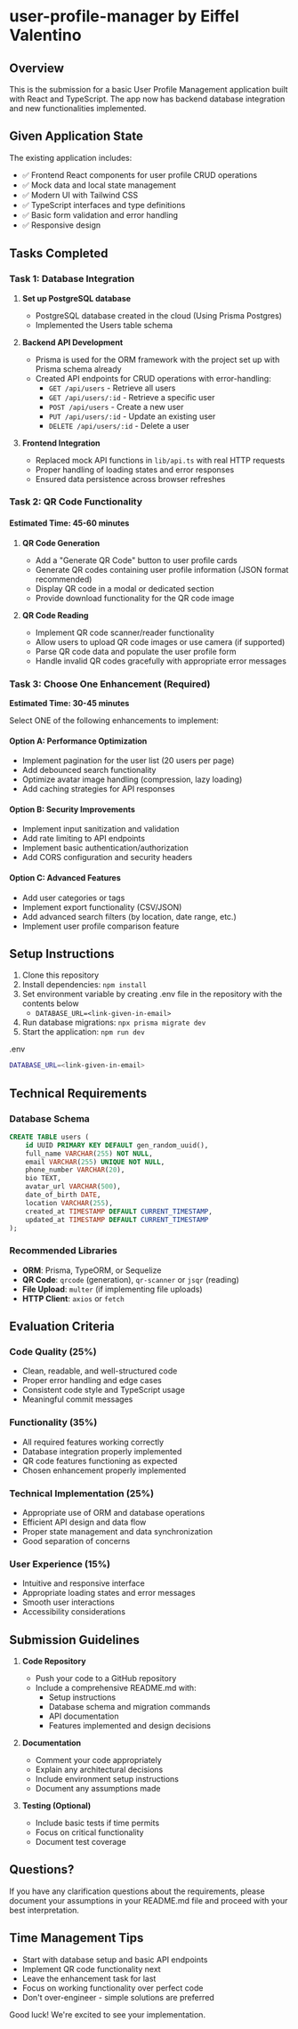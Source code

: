 # user-profile-manager by Eiffel Valentino

## Overview

This is the submission for a basic User Profile Management application built with React and TypeScript. The app now has backend database integration and new functionalities implemented.

## Given Application State

The existing application includes:

- ✅ Frontend React components for user profile CRUD operations
- ✅ Mock data and local state management
- ✅ Modern UI with Tailwind CSS
- ✅ TypeScript interfaces and type definitions
- ✅ Basic form validation and error handling
- ✅ Responsive design

## Tasks Completed

### Task 1: Database Integration

1. **Set up PostgreSQL database**
   - PostgreSQL database created in the cloud (Using Prisma Postgres)
   - Implemented the Users table schema

2. **Backend API Development**
   - Prisma is used for the ORM framework with the project set up with Prisma schema already
   - Created API endpoints for CRUD operations with error-handling:
     - `GET /api/users` - Retrieve all users
     - `GET /api/users/:id` - Retrieve a specific user
     - `POST /api/users` - Create a new user
     - `PUT /api/users/:id` - Update an existing user
     - `DELETE /api/users/:id` - Delete a user

3. **Frontend Integration**
   - Replaced mock API functions in `lib/api.ts` with real HTTP requests
   - Proper handling of loading states and error responses
   - Ensured data persistence across browser refreshes

### Task 2: QR Code Functionality

#### Estimated Time: 45-60 minutes

1. **QR Code Generation**
   - Add a "Generate QR Code" button to user profile cards
   - Generate QR codes containing user profile information (JSON format recommended)
   - Display QR code in a modal or dedicated section
   - Provide download functionality for the QR code image

2. **QR Code Reading**
   - Implement QR code scanner/reader functionality
   - Allow users to upload QR code images or use camera (if supported)
   - Parse QR code data and populate the user profile form
   - Handle invalid QR codes gracefully with appropriate error messages

### Task 3: Choose One Enhancement (Required)
**Estimated Time: 30-45 minutes**

Select ONE of the following enhancements to implement:

#### Option A: Performance Optimization
- Implement pagination for the user list (20 users per page)
- Add debounced search functionality
- Optimize avatar image handling (compression, lazy loading)
- Add caching strategies for API responses

#### Option B: Security Improvements
- Implement input sanitization and validation
- Add rate limiting to API endpoints
- Implement basic authentication/authorization
- Add CORS configuration and security headers

#### Option C: Advanced Features
- Add user categories or tags
- Implement export functionality (CSV/JSON)
- Add advanced search filters (by location, date range, etc.)
- Implement user profile comparison feature

## Setup Instructions

1. Clone this repository
2. Install dependencies: `npm install`
3. Set environment variable by creating .env file in the repository with the contents below
   - `DATABASE_URL=<link-given-in-email>`
4. Run database migrations: `npx prisma migrate dev`
5. Start the application: `npm run dev`

.env

```bash
DATABASE_URL=<link-given-in-email>
```

## Technical Requirements

### Database Schema

```sql
CREATE TABLE users (
    id UUID PRIMARY KEY DEFAULT gen_random_uuid(),
    full_name VARCHAR(255) NOT NULL,
    email VARCHAR(255) UNIQUE NOT NULL,
    phone_number VARCHAR(20),
    bio TEXT,
    avatar_url VARCHAR(500),
    date_of_birth DATE,
    location VARCHAR(255),
    created_at TIMESTAMP DEFAULT CURRENT_TIMESTAMP,
    updated_at TIMESTAMP DEFAULT CURRENT_TIMESTAMP
);
```

### Recommended Libraries

- **ORM**: Prisma, TypeORM, or Sequelize
- **QR Code**: `qrcode` (generation), `qr-scanner` or `jsqr` (reading)
- **File Upload**: `multer` (if implementing file uploads)
- **HTTP Client**: `axios` or `fetch`

## Evaluation Criteria

### Code Quality (25%)

- Clean, readable, and well-structured code
- Proper error handling and edge cases
- Consistent code style and TypeScript usage
- Meaningful commit messages

### Functionality (35%)

- All required features working correctly
- Database integration properly implemented
- QR code features functioning as expected
- Chosen enhancement properly implemented

### Technical Implementation (25%)

- Appropriate use of ORM and database operations
- Efficient API design and data flow
- Proper state management and data synchronization
- Good separation of concerns

### User Experience (15%)

- Intuitive and responsive interface
- Appropriate loading states and error messages
- Smooth user interactions
- Accessibility considerations

## Submission Guidelines

1. **Code Repository**
   - Push your code to a GitHub repository
   - Include a comprehensive README.md with:
     - Setup instructions
     - Database schema and migration commands
     - API documentation
     - Features implemented and design decisions

2. **Documentation**
   - Comment your code appropriately
   - Explain any architectural decisions
   - Include environment setup instructions
   - Document any assumptions made

3. **Testing (Optional)**
   - Include basic tests if time permits
   - Focus on critical functionality
   - Document test coverage

## Questions?

If you have any clarification questions about the requirements, please document your assumptions in your README.md file and proceed with your best interpretation.

## Time Management Tips

- Start with database setup and basic API endpoints
- Implement QR code functionality next
- Leave the enhancement task for last
- Focus on working functionality over perfect code
- Don't over-engineer - simple solutions are preferred

Good luck! We're excited to see your implementation.